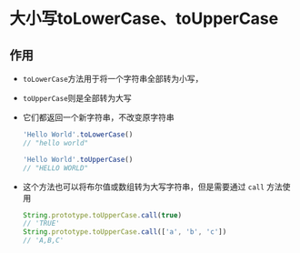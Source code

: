 # 大小写toLowerCase、toUpperCase

## 作用

- `toLowerCase`方法用于将一个字符串全部转为小写，

- `toUpperCase`则是全部转为大写

- 它们都返回一个新字符串，不改变原字符串

    ```js
    'Hello World'.toLowerCase()
    // "hello world"

    'Hello World'.toUpperCase()
    // "HELLO WORLD"
    ```

- 这个方法也可以将布尔值或数组转为大写字符串，但是需要通过 `call` 方法使用

    ```js
    String.prototype.toUpperCase.call(true)
    // 'TRUE'
    String.prototype.toUpperCase.call(['a', 'b', 'c'])
    // 'A,B,C'
    ```
